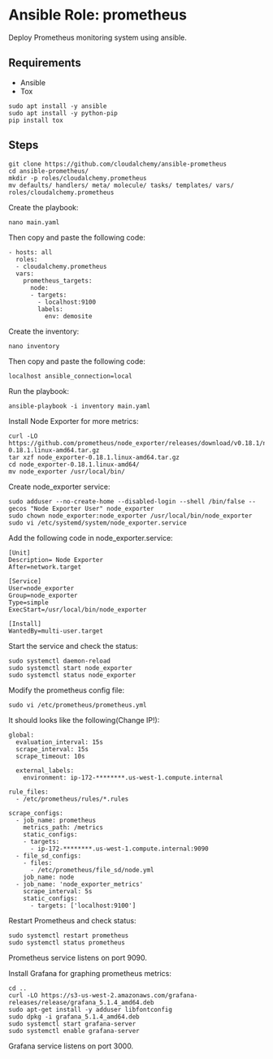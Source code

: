 # Ansible Role: prometheus
Deploy Prometheus monitoring system using ansible.

## Requirements
- Ansible
- Tox

```
sudo apt install -y ansible
sudo apt install -y python-pip
pip install tox
```

## Steps
```
git clone https://github.com/cloudalchemy/ansible-prometheus
cd ansible-prometheus/
mkdir -p roles/cloudalchemy.prometheus
mv defaults/ handlers/ meta/ molecule/ tasks/ templates/ vars/ roles/cloudalchemy.prometheus
```

Create the playbook:
```
nano main.yaml
```

Then copy and paste the following code:
```
- hosts: all
  roles:
  - cloudalchemy.prometheus
  vars:
    prometheus_targets:
      node:
      - targets:
        - localhost:9100
        labels:
          env: demosite
```

Create the inventory:
```
nano inventory
```

Then copy and paste the following code:
```
localhost ansible_connection=local
```

Run the playbook:
```
ansible-playbook -i inventory main.yaml
```

Install Node Exporter for more metrics:
```
curl -LO  https://github.com/prometheus/node_exporter/releases/download/v0.18.1/node_exporter-0.18.1.linux-amd64.tar.gz
tar xzf node_exporter-0.18.1.linux-amd64.tar.gz
cd node_exporter-0.18.1.linux-amd64/
mv node_exporter /usr/local/bin/
```

Create node_exporter service:
```
sudo adduser --no-create-home --disabled-login --shell /bin/false --gecos "Node Exporter User" node_exporter
sudo chown node_exporter:node_exporter /usr/local/bin/node_exporter
sudo vi /etc/systemd/system/node_exporter.service
```
Add the following code in node_exporter.service:
```
[Unit]
Description= Node Exporter
After=network.target

[Service]
User=node_exporter
Group=node_exporter
Type=simple
ExecStart=/usr/local/bin/node_exporter

[Install]
WantedBy=multi-user.target
```

Start the service and check the status:
```
sudo systemctl daemon-reload
sudo systemctl start node_exporter
sudo systemctl status node_exporter
```

Modify the prometheus config file:
```
sudo vi /etc/prometheus/prometheus.yml
```

It should looks like the following(Change IP!):
```
global:
  evaluation_interval: 15s
  scrape_interval: 15s
  scrape_timeout: 10s

  external_labels:
    environment: ip-172-********.us-west-1.compute.internal

rule_files:
  - /etc/prometheus/rules/*.rules

scrape_configs:
  - job_name: prometheus
    metrics_path: /metrics
    static_configs:
    - targets:
      - ip-172-********.us-west-1.compute.internal:9090
  - file_sd_configs:
    - files:
      - /etc/prometheus/file_sd/node.yml
    job_name: node
  - job_name: 'node_exporter_metrics'
    scrape_interval: 5s
    static_configs:
      - targets: ['localhost:9100']
```

Restart Prometheus and check status:
```
sudo systemctl restart prometheus
sudo systemctl status prometheus
```

Prometheus service listens on port 9090.

Install Grafana for graphing prometheus metrics:
```
cd ..
curl -LO https://s3-us-west-2.amazonaws.com/grafana-releases/release/grafana_5.1.4_amd64.deb
sudo apt-get install -y adduser libfontconfig
sudo dpkg -i grafana_5.1.4_amd64.deb
sudo systemctl start grafana-server
sudo systemctl enable grafana-server
```

Grafana service listens on port 3000.